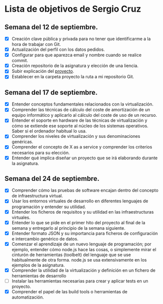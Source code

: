 ﻿Lista de objetivos de Sergio Cruz
============================

## Semana del 12 de septiembre.

- [x] Creación clave pública y privada para no tener que identificarme a la hora de trabajar con Git.
- [x] Actualización del perfil con los datos pedidos.
- [x] Configurar para que aparezca email y nombre cuando se realice commit.
- [x] Creación repositorio de la asignatura y elección de una liencia.
- [x] Subir explicación del [proyecto](https://github.com/SergioCruzPerez/InfraestructuraVirtual).
- [x] Establecer en la carpeta proyecto la ruta a mi repositorio Git.

## Semana del 17 de septiembre.

- [x] Entender conceptos fundamentales relacionados con la virtualización.
- [x] Comprender las técnicas de cálculo del coste de amortización de un equipo informático y aplicarlo al cálculo del coste de uso de un recurso.
- [x] Entender el soporte en hardware de las técnicas de virtualización y cómo se extiende ese soporte al núcleo de los sistemas operativos. Saber si el ordenador habitual lo usa.
- [x] Comprender los niveles de virtualización y sus denominaciones genéricas.
- [x] Comprender el concepto de X as a service y comprender los criterios necesarios para su elección.
- [x] Entender qué implica diseñar un proyecto que se irá elaborando durante la asignatura.

## Semana del 24 de septiembre.

- [x] Comprender cómo las pruebas de software encajan dentro del concepto de infraestructura virtual.
- [x] Usar los entornos virtuales de desarrollo en diferentes lenguajes de programación y entender su utilidad.
- [x] Entender los ficheros de requisitos y su utilidad en las infraestructuras virtuales.
- [x] Entender lo que se pide en el primer hito del proyecto al final de la semana y entregarlo al principio de la semana siguiente.
- [x] Entender formato JSON y su importancia para ficheros de configuración e intercambio genérico de datos.
- [x] Comenzar el aprendizaje de un nuevo lenguaje de programación; por ejemplo, entender cómo node.js hace las cosas, o simplemente mirar el cinturón de herramientas (toolbelt) del lenguaje que se use habitualmente de otra forma. node.js se usa extensivamente en los ejemplos de la asignatura.
- [x] Comprender la utilidad de la virtualización y definición en un fichero de herramientas de desarrollo
- [ ] Instalar las herramientas necesarias para crear y aplicar tests en un proyecto.
- [x] Comprender el papel de las build tools o herramientas de automatización.